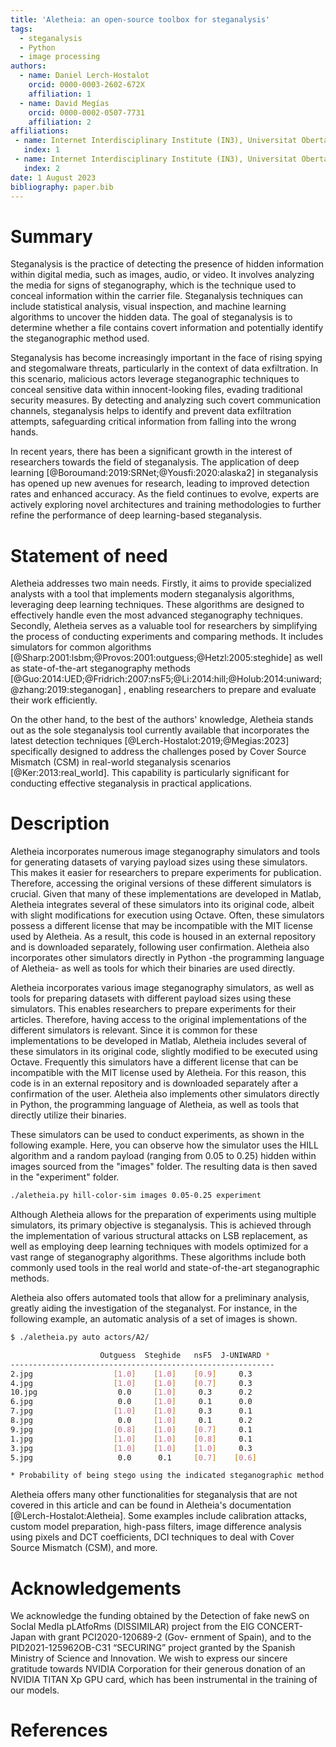 ```yaml
---
title: 'Aletheia: an open-source toolbox for steganalysis'
tags:
  - steganalysis
  - Python
  - image processing
authors:
  - name: Daniel Lerch-Hostalot
    orcid: 0000-0003-2602-672X
    affiliation: 1
  - name: David Megías
    orcid: 0000-0002-0507-7731
    affiliation: 2
affiliations:
 - name: Internet Interdisciplinary Institute (IN3), Universitat Oberta de Catalunya (UOC), CYBERCAT-Center for Cybersecurity Research of Catalonia, Barcelona, Spain
   index: 1
 - name: Internet Interdisciplinary Institute (IN3), Universitat Oberta de Catalunya (UOC), CYBERCAT-Center for Cybersecurity Research of Catalonia, Barcelona, Spain
   index: 2
date: 1 August 2023
bibliography: paper.bib
---
```


# Summary

Steganalysis is the practice of detecting the presence of hidden information
within digital media, such as images, audio, or video. It involves analyzing
the media for signs of steganography, which is the technique used to conceal
information within the carrier file. Steganalysis techniques can include
statistical analysis, visual inspection, and machine learning algorithms to
uncover the hidden data. The goal of steganalysis is to determine whether a
file contains covert information and potentially identify the steganographic
method used.

Steganalysis has become increasingly important in the face of rising spying
and stegomalware threats, particularly in the context of data exfiltration.
In this scenario, malicious actors leverage steganographic techniques to
conceal sensitive data within innocent-looking files, evading traditional
security measures. By detecting and analyzing such covert communication
channels, steganalysis helps to identify and prevent data exfiltration attempts,
safeguarding critical information from falling into the wrong hands.

In recent years, there has been a significant growth in the interest of
researchers towards the field of steganalysis. The application of deep learning
[@Boroumand:2019:SRNet;@Yousfi:2020:alaska2]
in steganalysis has opened up new avenues for research,
leading to improved detection rates and enhanced accuracy. As the field
continues to evolve, experts are actively exploring novel architectures and
training methodologies to further refine the performance of deep learning-based
steganalysis.


# Statement of need

Aletheia addresses two main needs. Firstly, it aims to provide
specialized analysts with a tool that implements modern steganalysis algorithms,
leveraging deep learning techniques. These algorithms are designed to
effectively handle even the most advanced steganography techniques. Secondly,
Aletheia serves as a valuable tool for researchers by simplifying the process
of conducting experiments and comparing methods. It includes simulators for
common algorithms
[@Sharp:2001:lsbm;@Provos:2001:outguess;@Hetzl:2005:steghide]
as well as state-of-the-art steganography methods
[@Guo:2014:UED;@Fridrich:2007:nsF5;@Li:2014:hill;@Holub:2014:uniward;@zhang:2019:steganogan]
, enabling researchers to prepare and evaluate their work efficiently.


On the other hand, to the best of the authors' knowledge, Aletheia stands out
as the sole steganalysis tool currently available that incorporates the
latest detection techniques [@Lerch-Hostalot:2019;@Megias:2023]
specifically designed to address the challenges posed by Cover Source Mismatch
(CSM) in real-world steganalysis scenarios
[@Ker:2013:real_world]. This capability is particularly significant for
conducting effective steganalysis in practical applications.


# Description

Aletheia incorporates numerous image steganography simulators and tools for 
generating datasets of varying payload sizes using these simulators. 
This makes it easier for researchers to prepare experiments for publication.
Therefore, accessing the original versions of these different simulators is 
crucial. Given that many of these implementations are developed in Matlab, 
Aletheia integrates several of these simulators into its original code, albeit 
with slight modifications for execution using Octave. Often, these simulators 
possess a different license that may be incompatible with the MIT license used 
by Aletheia. As a result, this code is housed in an external repository and 
is downloaded separately, following user confirmation. 
Aletheia also incorporates other simulators directly in Python 
-the programming language of Aletheia- as well as tools for which their 
binaries are used directly.

Aletheia incorporates various image steganography simulators, as well as tools
for preparing datasets with different payload sizes using these simulators.
This enables researchers to prepare experiments for their articles. Therefore,
having access to the original implementations of the different simulators is
relevant. Since it is common for these implementations to be developed in
Matlab, Aletheia includes several of these simulators in its original code,
slightly modified to be executed using Octave. Frequently this simulators 
have a different license that can be incompatible with the MIT license used by 
Aletheia. For this reason, this code is in an external repository and is downloaded
separately after a confirmation of the user.
Aletheia also implements other simulators directly in Python, the programming
language of Aletheia, as well as tools that directly utilize their binaries.




These simulators can be used to conduct experiments, as shown in the following
example. Here, you can observe how the simulator uses the HILL algorithm
and a random payload (ranging from 0.05 to 0.25) hidden within images sourced
from the "images" folder. The resulting data is then saved in the "experiment"
folder.

```bash
./aletheia.py hill-color-sim images 0.05-0.25 experiment
```

Although Aletheia allows for the preparation of experiments using multiple
simulators, its primary objective is steganalysis. This is achieved through
the implementation of various structural attacks on LSB replacement, as well as
employing deep learning techniques with models optimized for a vast range of
steganography algorithms. These algorithms include both commonly used tools in
the real world and state-of-the-art steganographic methods.

Aletheia also offers automated tools that allow for a preliminary analysis,
greatly aiding the investigation of the steganalyst. For instance, in the
following example, an automatic analysis of a set of images is shown.

```bash
$ ./aletheia.py auto actors/A2/

                    Outguess  Steghide   nsF5  J-UNIWARD *
-----------------------------------------------------------
2.jpg                  [1.0]    [1.0]    [0.9]     0.3
4.jpg                  [1.0]    [1.0]    [0.7]     0.3
10.jpg                  0.0     [1.0]     0.3      0.2
6.jpg                   0.0     [1.0]     0.1      0.0
7.jpg                  [1.0]    [1.0]     0.3      0.1
8.jpg                   0.0     [1.0]     0.1      0.2
9.jpg                  [0.8]    [1.0]    [0.7]     0.1
1.jpg                  [1.0]    [1.0]    [0.8]     0.1
3.jpg                  [1.0]    [1.0]    [1.0]     0.3
5.jpg                   0.0      0.1     [0.7]    [0.6]

* Probability of being stego using the indicated steganographic method.
```

Aletheia offers many other functionalities for steganalysis that are not covered
in this article and can be found in Aletheia's documentation [@Lerch-Hostalot:Aletheia].
Some examples include calibration attacks, custom model preparation, high-pass
filters, image difference analysis using pixels and DCT coefficients, DCI 
techniques to deal with Cover Source Mismatch (CSM), and more.


# Acknowledgements

We acknowledge the funding obtained by the Detection
of fake newS on SocIal MedIa pLAtfoRms (DISSIMILAR) project
from the EIG CONCERT-Japan with grant PCI2020-120689-2 (Gov-
ernment of Spain), and to the PID2021-125962OB-C31 “SECURING”
project granted by the Spanish Ministry of Science and Innovation.
We wish to express our sincere gratitude towards NVIDIA Corporation for their
generous donation of an NVIDIA TITAN Xp GPU card, which has been instrumental
in the training of our models.



# References
